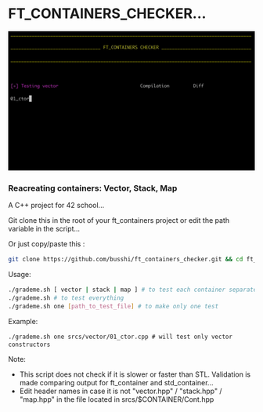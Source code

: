 # FT_CONTAINERS_CHECKER...

<p align="center">
	<img src="./assets/ft_containers_checker.gif" >
</p>

### Reacreating containers: Vector, Stack, Map

A C++ project for 42 school...

Git clone this in the root of your ft_containers project or edit the path variable in the script...

Or just copy/paste this :
```bash
git clone https://github.com/busshi/ft_containers_checker.git && cd ft_containers_checker && /bin/bash grademe.sh
```


Usage:
```bash
./grademe.sh [ vector | stack | map ] # to test each container separately
./grademe.sh # to test everything
./grademe.sh one [path_to_test_file] # to make only one test
```

Example:
```bash:
./grademe.sh one srcs/vector/01_ctor.cpp # will test only vector constructors
```

Note:
- This script does not check if it is slower or faster than STL. Validation is made comparing output for ft_container and std_container...
- Edit header names in case it is not "vector.hpp" / "stack.hpp" / "map.hpp" in the file located in srcs/$CONTAINER/Cont.hpp
